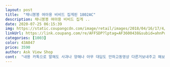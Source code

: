 ```yaml
---
layout: post 
title:  "채니봉봉 여아용 비비드 집게핀 1802AC" 
description: 채니봉봉 여아용 비비드 집게 ..
date: 2020-07-25 06:15:39 
img: https://static.coupangcdn.com/image/retail/images/2018/04/16/17/4/11c6635d-9711-458d-a329-337793b5ddb3.jpg 
linkUrl: https://link.coupang.com/re/AFFSDP?lptag=AF3600438&subid=ahnPublicAsk&pageKey=83055092&itemId=263463941&vendorItemId=3639388248&traceid=V0-113-ab98b3c6557d155d 
categories: [1003] 
color: 43A047 
price: 3590 
author: Ask View Shop 
cont:  "내용 카톡으로 말해도 사과나 양해나 아무 대답도 안하고동영상 다른거보내주고 해보라고 한거 겁나짱남.<br/> 어려워서 못할거라고 하더니 어렵지도않더만 배송처리땜에 바쁘다더니 파는거만급급하지 받은지 하루되서  이러니 겁나짜증남ㄱ<br/>너무 핫한 분홍이네요<br/>너무뻣뻣한재질이 아니고 약간 하늘거리는 재질이라<br/>더 괜찮은것같아요<br/>두루마리 휴지에 크기는 비교해 봤어요 ㅎㅎ<br/>딸 아이가 워낙 분홍분홍을 좋아해서<br/>만족스러워요<br/>머 딸이 맘에 든다니 구매 만족 합니다!<br/>받고 예뻐서 어린이집 다음날 해보냈는데 이거뭔가요? 황당하고짜증이막 솓구침.<br/> 리본으로 아무리 해봐도 안되서 전화하니 겁나 바쁜가봄.<br/> 배송처리땜에 동영상 보여줬는데 전혀다른상태서 시작하는 다른묶는방식 보냄 아무리 따라하려해도 도저히 안되서 리본공예하는 사람찾아다녀 묶었는데 영상과 전혀 다름 짜증 그리고 글루건으로붙어있는부분도 떼고 해야했음.<br/> 글루건도사야함 동영상 보내준거  그거보면서 몇시간동안 해보겠다고 끙끙댔는데 막 짜증이 솓구침.<br/>  애들머리삔 엄청 쎄게 당겼나보다고 말하는데 그얘기듣고 애한테 왜 쎄게잡아당겼냐 화내고 애울고 너무 속상함.<br/> 결국 리본만들어서 내가 가장쎄게묶고 잡아당겨도 금방풀림.<br/> 재질상 미끄러워서 잘풀어짐 .<br/>애기해준다고  리본핀하나 사서 하루기분 겁나잡침.<br/><br/>배송 예정일에 맞게 잘 도착했어요<br/>분홍으로 했는데 ㅎㅎ<br/>색상은 핫핑크 느낌이고 꽤 커요<br/>재질은 미끌미끌한 천느낌요 ㅎㅎ<br/>저는 밴드형아기가발에 부착해서 사용하니 넘편하네요<br/>집게형식이라 꽂기도쉽네요<br/>" 
---
```

